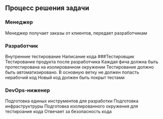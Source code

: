 ## Процесс решения задачи

### Менеджер
Менеджер получает заказы от клиентов, передает разработчикам
### Разработчик
Внутренние тестирование
Написание кода
###Тестировщик
Тестирование продукта после разработчика
Каждая фича должна быть протестирована на изолированном окружении
Тестирование должно быть автоматизировано.
В основную ветку не должен попасть нерабочий код
Новый код должен быть покрыт тестами
### DevOps-ниженер
Подготовка единых инструментов для разработки
Подготовка инфраструктруры
Подготовка изолированного окружения для тестироание кода
Отвечает за безопасность кода

